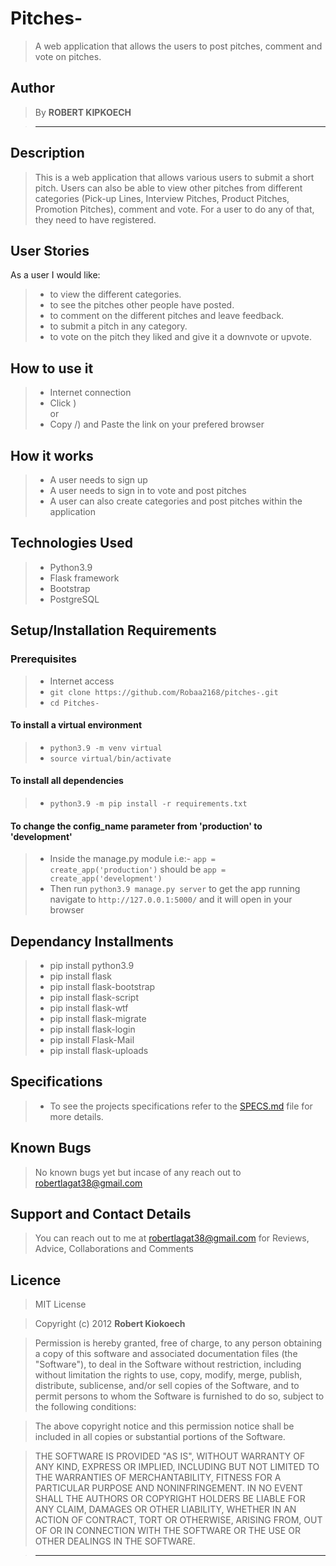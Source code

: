 # Pitches-

> A web application that allows the users to post pitches, comment and vote on pitches.

## Author

> By **ROBERT KIPKOECH**

> -----------------------------------------------------------

## Description

> This is a web application that allows various users to submit a short pitch. Users can also be able to view other pitches from different categories (Pick-up Lines, Interview Pitches, Product Pitches, Promotion Pitches), comment and vote. For a user to do any of that, they need to have registered.

## User Stories

As a user I would like:

> * to view the different categories.
> * to see the pitches other people have posted.
> * to comment on the different pitches and leave feedback.
> * to submit a pitch in any category.
> * to vote on the pitch they liked and give it a downvote or upvote.

## How to use it

> * Internet connection
> * Click ) <br/>
  or <br/>
> * Copy /) and  Paste the link on your prefered browser

## How it works

> * A user needs to sign up
> * A user needs to sign in to vote and post pitches
> * A user can also create categories and post pitches within the application

## Technologies Used

> * Python3.9
> * Flask framework
> * Bootstrap
> * PostgreSQL

## Setup/Installation Requirements

### Prerequisites

> * Internet access
> * ```git clone https://github.com/Robaa2168/pitches-.git```
> * ```cd Pitches-```

#### To install a virtual environment

> * ```python3.9 -m venv virtual``` 
> * ```source virtual/bin/activate```

#### To install all dependencies

> * ```python3.9 -m pip install -r requirements.txt```

#### To change the config_name parameter from 'production' to 'development'

> * Inside the manage.py module  i.e:- ```app = create_app('production')``` should be ```app = create_app('development')```
> * Then run ```python3.9 manage.py server``` to get the app running  navigate to ```http://127.0.0.1:5000/``` and it will open in your browser

## Dependancy Installments

> * pip install python3.9
> * pip install flask
> * pip install flask-bootstrap
> * pip install flask-script
> * pip install flask-wtf
> * pip install flask-migrate
> * pip install flask-login
> * pip install Flask-Mail
> * pip install flask-uploads

## Specifications

> * To see the projects specifications refer to the [SPECS.md](SPECS.md) file for more details.

## Known Bugs

> No known bugs yet but incase of any reach out to robertlagat38@gmail.com

## Support and Contact Details

> You can reach out to me at robertlagat38@gmail.com
for Reviews, Advice, Collaborations and Comments

## Licence

> MIT License

> Copyright (c) 2012 **Robert Kiokoech**

> Permission is hereby granted, free of charge, to any person obtaining a copy
of this software and associated documentation files (the "Software"), to deal
in the Software without restriction, including without limitation the rights
to use, copy, modify, merge, publish, distribute, sublicense, and/or sell
copies of the Software, and to permit persons to whom the Software is
furnished to do so, subject to the following conditions:

> The above copyright notice and this permission notice shall be included in all
copies or substantial portions of the Software.

> THE SOFTWARE IS PROVIDED "AS IS", WITHOUT WARRANTY OF ANY KIND, EXPRESS OR
IMPLIED, INCLUDING BUT NOT LIMITED TO THE WARRANTIES OF MERCHANTABILITY,
FITNESS FOR A PARTICULAR PURPOSE AND NONINFRINGEMENT. IN NO EVENT SHALL THE
AUTHORS OR COPYRIGHT HOLDERS BE LIABLE FOR ANY CLAIM, DAMAGES OR OTHER
LIABILITY, WHETHER IN AN ACTION OF CONTRACT, TORT OR OTHERWISE, ARISING FROM,
OUT OF OR IN CONNECTION WITH THE SOFTWARE OR THE USE OR OTHER DEALINGS IN THE
SOFTWARE.

> --------------------------------------------------------

